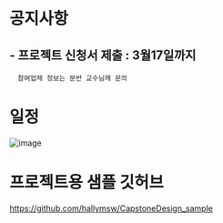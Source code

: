 
# 공지사항
## - 프로젝트 신청서 제출 : 3월17일까지
      참여업체 정보는 분반 교수님께 문의 
      
# 일정
![image](https://user-images.githubusercontent.com/60763110/156476695-6b9ba3cc-136e-4e9a-91f4-de1e39b8db33.png)

# 프로젝트용 샘플 깃허브
https://github.com/hallymsw/CapstoneDesign_sample

